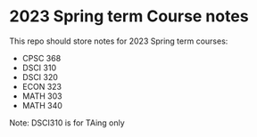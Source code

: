 # 2023 Spring term Course notes

This repo should store notes for 2023 Spring term courses:
- CPSC 368
- DSCI 310
- DSCI 320
- ECON 323
- MATH 303
- MATH 340

Note: DSCI310 is for TAing only
